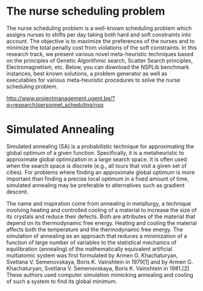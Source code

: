 # The nurse scheduling problem 

The nurse scheduling problem is a well-known scheduling problem which assigns nurses to shifts per day taking both hard and soft constraints into account. The objective is to maximize the preferences of the nurses and to minimize the total penalty cost from violations of the soft constraints. In this research track, we present various novel meta-heuristic techniques based on the principles of Genetic Algorithmic search, Scatter Search principles, Electromagnetism, etc. Below, you can download the NSPLib benchmark instances, best known solutions, a problem generator as well as executables for various meta-heuristic procedures to solve the nurse scheduling problem.

http://www.projectmanagement.ugent.be/?q=research/personnel_scheduling/nsp


# Simulated Annealing

Simulated annealing (SA) is a probabilistic technique for approximating the global optimum of a given function. Specifically, it is a metaheuristic to approximate global optimization in a large search space. It is often used when the search space is discrete (e.g., all tours that visit a given set of cities). For problems where finding an approximate global optimum is more important than finding a precise local optimum in a fixed amount of time, simulated annealing may be preferable to alternatives such as gradient descent.

The name and inspiration come from annealing in metallurgy, a technique involving heating and controlled cooling of a material to increase the size of its crystals and reduce their defects. Both are attributes of the material that depend on its thermodynamic free energy. Heating and cooling the material affects both the temperature and the thermodynamic free energy. The simulation of annealing as an approach that reduces a minimization of a function of large number of variables to the statistical mechanics of equilibration (annealing) of the mathematically equivalent artificial multiatomic system was first formulated by Armen G. Khachaturyan, Svetlana V. Semenovskaya, Boris K. Vainshtein in 1979[1] and by Armen G. Khachaturyan, Svetlana V. Semenovskaya, Boris K. Vainshtein in 1981.[2] These authors used computer simulation mimicking annealing and cooling of such a system to find its global minimum.
